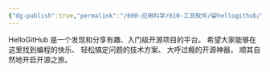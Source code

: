 ```yaml
---
{"dg-publish":true,"permalink":"/600-应用科学/610-工具软件/😸hellogithub/","tags":["Blog/Collect","Web/Blog"],"noteIcon":""}
---
```


HelloGitHub 是一个发现和分享有趣、入门级开源项目的平台。 希望大家能够在这里找到编程的快乐、 轻松搞定问题的技术方案、 大呼过瘾的开源神器， 顺其自然地开启开源之旅。